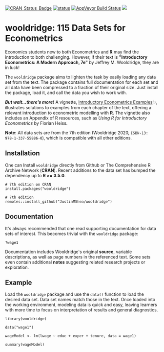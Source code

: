 

[![CRAN_Status_Badge](https://www.r-pkg.org/badges/version/wooldridge)](https://cran.r-project.org/package=wooldridge)
[![status](https://tinyverse.netlify.com/badge/wooldridge)](https://CRAN.R-project.org/package=wooldridge)
[![AppVeyor Build Status](https://ci.appveyor.com/api/projects/status/github/JustinMShea/wooldridge?branch=master&svg=true)](https://ci.appveyor.com/project/JustinMShea/wooldridge)   [![](https://cranlogs.r-pkg.org/badges/grand-total/wooldridge)](https://CRAN.R-project.org/package=wooldridge)

# wooldridge: 115 Data Sets for Econometrics 

Economics students new to both Econometrics and **R** may find the introduction to both challenging. However, if their text is **"Introductory Econometrics: A Modern Approach, 7e"** by Jeffrey M. Wooldridge, they are in luck!

The `wooldridge` package aims to lighten the task by easily loading any data set from the text. The package contains full documentation for each set and all data have been compressed to a fraction of their original size. Just install the package, load it, and call the data you wish to work with.

_**But wait...there's more!**_ A vignette, [Introductory Econometrics Examples](https://justinmshea.github.io/wooldridge/articles/Introductory-Econometrics-Examples.html):sparkles:, illustrates solutions to examples from each chapter of the text, offering a relevant introduction to econometric modelling with **R**. The vignette also includes an Appendix of R resources, such as *Using R for Introductory Econometrics* by Florian Heiss.

**Note:** All data sets are from the 7th edition (Wooldridge 2020, `ISBN-13: 978-1-337-55886-0`), which is compatible with all other editions.


## Installation

One can Install `wooldridge` directly from Github or The Comprehensive R Archive Network (**CRAN**). Recent additions to the data set has bumped the dependency up to **R >= 3.5.0**.

```{r}
# 7th edition on CRAN
install.packages("wooldridge")
```

```{r}
# 7th edition
remotes::install_github("JustinMShea/wooldridge")
```


## Documentation 

It's always recommended that one read supporting documentation for data sets of interest. This becomes trivial with the `wooldridge` package:

```{r}
?wage1
```

Documentation includes Wooldridge's original **source**, variable descriptions, as well as page numbers in the referenced text. Some sets even contain additional **notes** suggesting related research projects or exploration.

## Example

Load the `wooldridge` package and use the `data()` function to load the desired data set. Data set names match those in the text. Once loaded into the working environment, modeling data is quick and easy, leaving learners with more time to focus on interpretation of results and general diagnostics.

```{r}
library(wooldridge)

data("wage1")

wageModel <- lm(lwage ~ educ + exper + tenure, data = wage1)

summary(wageModel)
```




